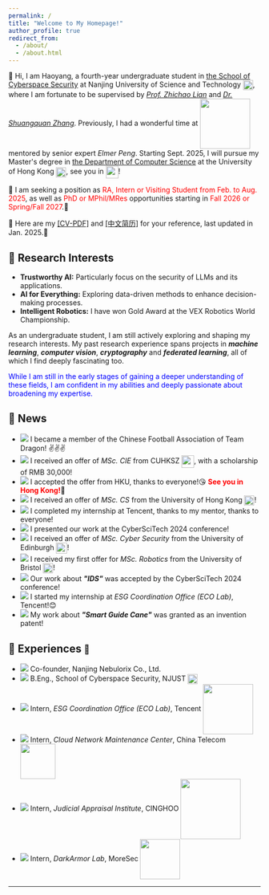 ```yaml
---
permalink: /
title: "Welcome to My Homepage!"
author_profile: true
redirect_from: 
  - /about/
  - /about.html
---
```


👋 Hi, I am Haoyang, a fourth-year undergraduate student in [the School of Cyberspace Security](https://scs.njust.edu.cn/) at Nanjing University of Science and Technology [<img src="https://ALIENHHY.github.io/_pages/NJUST.png" align="center" style="vertical-align: middle; width: 20px;">](https://www.njust.edu.cn/), where I am fortunate to be supervised by [*Prof. Zhichao Lian*](https://gsmis.njust.edu.cn/open/TutorInfo.aspx?dsbh=M3kK3EWHXJc6xzMaFrhOQA==&yxsh=z70ppxVSQAs=&zydm=SwsWR9zpmmw=) and [*Dr. Shuangquan Zhang*](https://jszy.njust.edu.cn/wlkjaq/zsq/list.psp). Previously, I had a wonderful time at [<img src="https://ALIENHHY.github.io/_pages/Tencent.png" align="center" style="vertical-align: middle; width: 100px;">](https://www.tencent.com/zh-cn/) mentored by senior expert *Elmer Peng*. Starting Sept. 2025, I will pursue my Master's degree in [the Department of Computer Science](https://www.cs.hku.hk/) at the University of Hong Kong [<img src="https://ALIENHHY.github.io/_pages/HKU.png" align="center" style="vertical-align: middle; width: 20px;">](https://www.hku.hk/), see you in <img src="https://ALIENHHY.github.io/_pages/Hong Kong.png" align="center" style="vertical-align: middle; width: 25px;">!

📣 I am seeking a position as <span style="color: red;">RA, Intern or Visiting Student from Feb. to Aug. 2025</span>, as well as <span style="color: red;">PhD or MPhil/MRes</span> opportunities starting in <span style="color: red;">Fall 2026 or Spring/Fall 2027</span>.🥺

  
📌 Here are my <a href="https://ALIENHHY.github.io/_pages/CV_Haoyang_Hu_NJUST.pdf" target="_blank">[CV-PDF]</a> and <a href="https://ALIENHHY.github.io/_pages/胡皓阳中文学术简历.pdf" target="_blank">[中文简历]</a> for your reference, last updated in Jan. 2025.🤩

🎇 Research Interests
---
* **Trustworthy AI:** Particularly focus on the security of LLMs and its applications.
* **AI for Everything:** Exploring data-driven methods to enhance decision-making processes.
* **Intelligent Robotics:** I have won Gold Award at the VEX Robotics World Championship.

As an undergraduate student, I am still actively exploring and shaping my research interests. My past research experience spans projects in ***machine learning***, ***computer vision***, ***cryptography*** and ***federated learning***, all of which I find deeply fascinating too.

[//]: # (Currently, I am leading a project on ***the security of LLMs***, developing a black-box jailbreaking attack toolkit, which is also my graduation thesis. I am also contributing to a project on ***AI application in the pharmaceutical industry***, which is nearing implementation.)

<span style="color: blue;">While I am still in the early stages of gaining a deeper understanding of these fields, I am confident in my abilities and deeply passionate about broadening my expertise.</span>

📢 News
---
* ![](https://img.shields.io/badge/Feb.%202025-00FF00) I became a member of the Chinese Football Association of Team Dragon! ✌✌✌
* ![](https://img.shields.io/badge/Jan.%202025-00FF00) I received an offer of *MSc. CIE* from CUHKSZ [<img src="https://ALIENHHY.github.io/_pages/CUHKSZ.png" align="center" style="vertical-align: middle; width: 25px;">](https://sse.cuhk.edu.cn/en/page/1727), with a scholarship of RMB 30,000!
* ![](https://img.shields.io/badge/Jan.%202025-00FF00) I accepted the offer from HKU, thanks to everyone!😘 **<span style="color: red;">See you in Hong Kong!</span>**🤗
* ![](https://img.shields.io/badge/Dec.%202024-00FF00) I received an offer of *MSc. CS* from the University of Hong Kong [<img src="https://ALIENHHY.github.io/_pages/HKU.png" align="center" style="vertical-align: middle; width: 20px;">](https://www.msc-cs.hku.hk/)!
* ![](https://img.shields.io/badge/Dec.%202024-00FF00) I completed my internship at Tencent, thanks to my mentor, thanks to everyone!
* ![](https://img.shields.io/badge/Nov.%202024-00FF00) I presented our work at the CyberSciTech 2024 conference!
* ![](https://img.shields.io/badge/Oct.%202025-00FF00) I received an offer of *MSc. Cyber Security* from the University of Edinburgh [<img src="https://ALIENHHY.github.io/_pages/Edinburgh.png" align="center" style="vertical-align: middle; width: 22px;">](https://postgraduate.degrees.ed.ac.uk/index.php?r=site/view&edition=2025&id=971)!
* ![](https://img.shields.io/badge/Oct.%202025-00FF00) I received my first offer for *MSc. Robotics* from the University of Bristol [<img src="https://ALIENHHY.github.io/_pages/Bristol.png" align="center" style="vertical-align: middle; width: 20px;">](https://www.bristol.ac.uk/study/postgraduate/taught/msc-robotics/)!
* ![](https://img.shields.io/badge/Sep.%202024-00FF00) Our work about ***"IDS"*** was accepted by the CyberSciTech 2024 conference!
* ![](https://img.shields.io/badge/Sep.%202024-00FF00) I started my internship at *ESG Coordination Office (ECO Lab)*, Tencent!😊
* ![](https://img.shields.io/badge/Jul.%202024-00FF00) My work about ***"Smart Guide Cane"*** was granted as an invention patent!

🎥 Experiences <a href="https://alienhhy.github.io/internships/" target="_blank" style="text-decoration: none; font-size: smaller;">🔗</a>
---
* ![](https://img.shields.io/badge/Nov.%202024%20--%20Current-000000) Co-founder, Nanjing Nebulorix Co., Ltd.
* ![](https://img.shields.io/badge/Sept.%202021%20--%20Current-000000) B.Eng., School of Cyberspace Security, NJUST [<img src="https://ALIENHHY.github.io/_pages/NJUST.png" align="center" style="vertical-align: middle; width: 20px;">](https://www.njust.edu.cn/)
* ![](https://img.shields.io/badge/Sept.%202024%20--%20Dec.%202024-000000) Intern, *ESG Coordination Office (ECO Lab)*, Tencent [<img src="https://ALIENHHY.github.io/_pages/Tencent.png" align="center" style="vertical-align: middle; width: 100px;">](https://www.tencent.com/zh-cn/)
* ![](https://img.shields.io/badge/Jan.%202024%20--%20Feb.%202024-000000) Intern, *Cloud Network Maintenance Center*, China Telecom [<img src="https://ALIENHHY.github.io/_pages/China Telecom.jpg" align="center" style="vertical-align: middle; width: 70px;">](http://www.chinatelecom.com.cn/)
* ![](https://img.shields.io/badge/Jul.%202023%20--%20Aug.%202023-000000) Intern, *Judicial Appraisal Institute*, CINGHOO [<img src="https://ALIENHHY.github.io/_pages/CINGHOO.png" align="center" style="vertical-align: middle; width: 120px;">](https://www.moresec.cn/)
* ![](https://img.shields.io/badge/Jul.%202022%20--%20Aug.%202022-000000) Intern, *DarkArmor Lab*, MoreSec [<img src="https://ALIENHHY.github.io/_pages/MoreSec.png" align="center" style="vertical-align: middle; width: 80px;">](http://www.cinghoo.com/)

---

<script type="text/javascript" id="clustrmaps" src="//clustrmaps.com/map_v2.js?d=6wfR7GC9nCyJQPKiqnKV-XvXiwNpKSA2Zv_onF9ga-g&cl=ffffff&w=a"></script>
